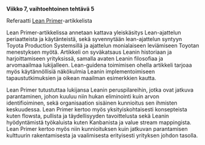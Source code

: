 **Viikko 7, vaihtoehtoinen tehtävä 5**

Referaatti [Lean Primer](http://www.leanprimer.com/downloads/lean_primer.pdf)-artikkelista

Lean Primer-artikkelissa annetaan kattava yleiskäsitys Lean-ajattelun periaatteista ja käytänteistä, sekä syvennytään lean-ajattelun syntyyn Toyota Production Systemsillä ja ajattelun monialaiseen leviämiseen Toyotan menestyksen myötä. Artikkeli on syväkatsaus Leanin historiaan ja harjoittamiseen yrityksissä, samalla avaten Leanin filosofiaa ja arvomaailmaa lukijalleen. Lean-guidena toimimisen ohella artikkeli tarjoaa myös käytännöllisiä näkökulmia Leanin implementoimiseen tapaustutkimuksien ja oikean maailman esimerkkien kautta.

  

Lean Primer tutustuttaa lukijansa Leanin peruspilareihin, jotka ovat jatkuva parantaminen, johon kuuluu niin hukan eliminointi kuin arvon identifioiminen, sekä organisaation sisäinen kunnioitus sen ihmisten keskuudessa. Lean Primer kertoo myös yksityiskohtaisesti konsepteista kuten flowsta, pullista ja täydellisyyden tavoittelusta sekä Leanin hyödyntämistä työkaluista kuten Kanbanista ja value stream mappingista. Lean Primer kertoo myös niin kunnioituksen kuin jatkuvan parantamisen kulttuurin rakentamisesta ja vaalimisesta erityisesti yrityksen johdon tasolla.
